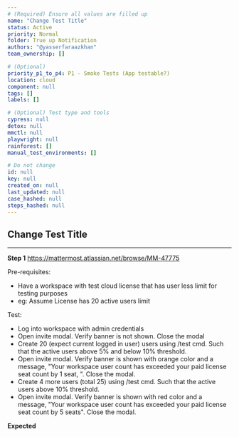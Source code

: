 ```yaml
---
# (Required) Ensure all values are filled up
name: "Change Test Title"
status: Active
priority: Normal
folder: True up Notification
authors: "@yasserfaraazkhan"
team_ownership: []

# (Optional)
priority_p1_to_p4: P1 - Smoke Tests (App testable?)
location: cloud
component: null
tags: []
labels: []

# (Optional) Test type and tools
cypress: null
detox: null
mmctl: null
playwright: null
rainforest: []
manual_test_environments: []

# Do not change
id: null
key: null
created_on: null
last_updated: null
case_hashed: null
steps_hashed: null
---
```


## Change Test Title

---

**Step 1**
https://mattermost.atlassian.net/browse/MM-47775

Pre-requisites:

- Have a workspace with test cloud license that has user less limit for testing purposes
- eg: Assume License has 20 active users limit

Test:

- Log into workspace with admin credentials
- Open invite modal. Verify banner is not shown. Close the modal
- Create 20 (expect current logged in user) users using /test cmd. Such that the active users above 5% and below 10% threshold.
- Open invite modal. Verify banner is shown with orange color and a message, "Your workspace user count has exceeded your paid license seat count by 1 seat, ". Close the modal.
- Create 4 more users (total 25) using /test cmd. Such that the active users above 10% threshold.
- Open invite modal. Verify banner is shown with red color and a message, "Your workspace user count has exceeded your paid license seat count by 5 seats". Close the modal.

**Expected**
